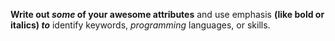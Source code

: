 **Write out _some_ of your awesome attributes** 
and use emphasis __(like bold or italics) *to*__ identify keywords, _programming_ languages, or skills. 
